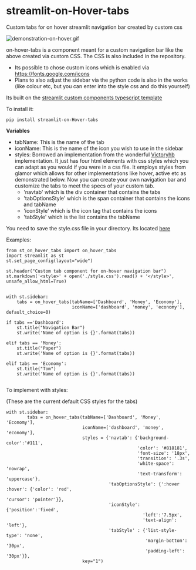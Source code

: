 # streamlit-on-Hover-tabs
Custom tabs for on hover streamlit navigation bar created by custom css

![demonstration-on-hover.gif](./img/demonstration-on-hover.gif)

on-hover-tabs is a component meant for a custom navigation bar like the above created via custom CSS. The CSS is also included in the repository. 
- Its possible to chose custom icons which is enabled via https://fonts.google.com/icons
- Plans to also adjust the sidebar via the python code is also in the works (like colour etc, but you can enter into the style css and do this yourself)

Its built on the [streamlit custom components typescript template](https://github.com/streamlit/component-template)

To install it:
```
pip install streamlit-on-Hover-tabs
```

**Variables**

- tabName: This is the name of the tab
- iconName: This is the name of the icon you wish to use in the sidebar
- styles: Borrowed an implementation from the wonderful [Victoryhb](https://github.com/victoryhb/streamlit-option-menu) implementation. It just has four html elements with css styles which you can adapt as you would if you were in a css file. It employs styles from glamor which allows for other implementations like hover, active etc as demonstrated below. Now you can create your own navigation bar and customize the tabs to meet the specs of your custom tab. 
    - 'navtab' which is the div container that contains the tabs
    - 'tabOptionsStyle' which is the span container that contains the icons and tabName
    - 'iconStyle' which is the icon tag that contains the icons
    - 'tabStyle' which is the list contains the tabName

You need to save the style.css file in your directory. Its located [here](https://github.com/Socvest/streamlit-on-Hover-tabs/tree/main/st_on_hover_tabs)

Examples:

```
from st_on_hover_tabs import on_hover_tabs
import streamlit as st
st.set_page_config(layout="wide")

st.header("Custom tab component for on-hover navigation bar")
st.markdown('<style>' + open('./style.css').read() + '</style>', unsafe_allow_html=True)


with st.sidebar:
    tabs = on_hover_tabs(tabName=['Dashboard', 'Money', 'Economy'], 
                         iconName=['dashboard', 'money', 'economy'], default_choice=0)

if tabs =='Dashboard':
    st.title("Navigation Bar")
    st.write('Name of option is {}'.format(tabs))

elif tabs == 'Money':
    st.title("Paper")
    st.write('Name of option is {}'.format(tabs))

elif tabs == 'Economy':
    st.title("Tom")
    st.write('Name of option is {}'.format(tabs))
    
```

To implement with styles:

(These are the current default CSS styles for the tabs)

```
with st.sidebar:
        tabs = on_hover_tabs(tabName=['Dashboard', 'Money', 'Economy'], 
                             iconName=['dashboard', 'money', 'economy'],
                             styles = {'navtab': {'background-color':'#111',
                                                  'color': '#818181',
                                                  'font-size': '18px',
                                                  'transition': '.3s',
                                                  'white-space': 'nowrap',
                                                  'text-transform': 'uppercase'},
                                       'tabOptionsStyle': {':hover :hover': {'color': 'red',
                                                                      'cursor': 'pointer'}},
                                       'iconStyle':{'position':'fixed',
                                                    'left':'7.5px',
                                                    'text-align': 'left'},
                                       'tabStyle' : {'list-style-type': 'none',
                                                     'margin-bottom': '30px',
                                                     'padding-left': '30px'}},
                             key="1")
```

